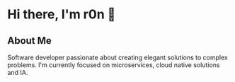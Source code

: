 # Hi there, I'm r0n 👋

## About Me
Software developer passionate about creating elegant solutions to complex problems. I'm currently focused on microservices, cloud native solutions and IA.
